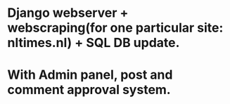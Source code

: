 # Django webserver + webscraping(for one particular site: nltimes.nl) + SQL DB update.
# With Admin panel, post and comment approval system.
